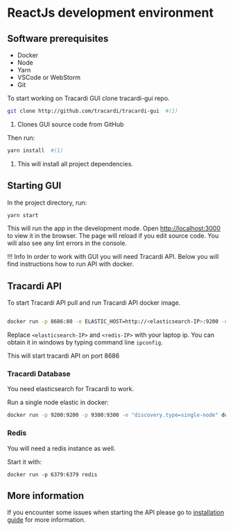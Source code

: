 # ReactJs development environment

## Software prerequisites

* Docker
* Node
* Yarn
* VSCode or WebStorm
* Git

To start working on Tracardi GUI clone tracardi-gui repo.

```bash
git clone http://github.com/tracardi/tracardi-gui  #(1)
```

1. Clones GUI source code from GitHub

Then run:

```bash
yarn install  #(1)
```

1. This will install all project dependencies.

## Starting GUI

In the project directory, run:

```bash
yarn start
```

This will run the app in the development mode. Open [http://localhost:3000](http://localhost:3000) to view it in the
browser. The page will reload if you edit source code. You will also see any lint errors in the console.

!!! Info In order to work with GUI you will need Tracardi API. Below you will find instructions how to run API with
docker.

## Tracardi API

To start Tracardi API pull and run Tracardi API docker image.

```bash

docker run -p 8686:80 -e ELASTIC_HOST=http://<elasticsearch-IP>:9200 -e REDIS_HOST=redis://<redis-IP>:6379 tracardi/tracardi-api
```

Replace `<elasticsearch-IP>` and `<redis-IP>` with your laptop ip. You can obtain it in windows by typing command line `ipconfig`. 

This will start tracardi API on port 8686

### Tracardi Database

You need elasticsearch for Tracardi to work.

Run a single node elastic in docker:

```bash
docker run -p 9200:9200 -p 9300:9300 -e "discovery.type=single-node" docker.elastic.co/elasticsearch/elasticsearch:7.13.2
```

### Redis

You will need a redis instance as well.

Start it with:

```
docker run -p 6379:6379 redis
```

## More information

If you encounter some issues when starting the API please go to [installation guide](../installation/docker/index.md)
for more information.
